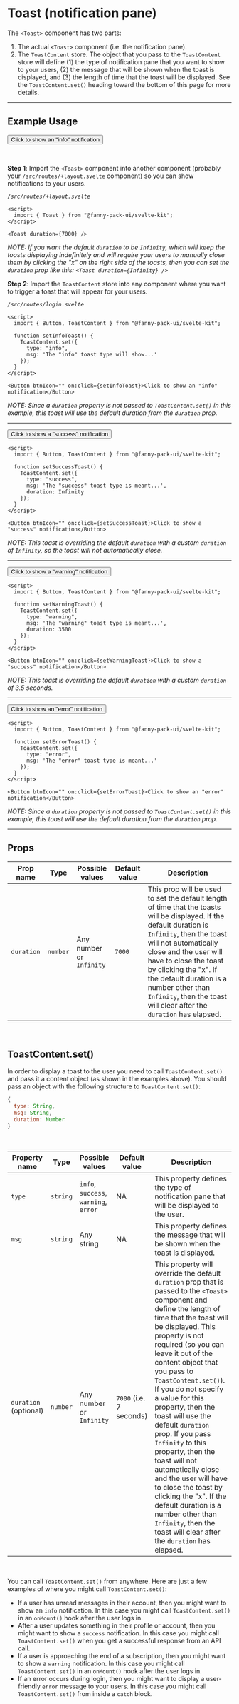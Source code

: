 <script lang="ts">
  import { Button, Toast, ToastContent } from "/src/lib";

  function setInfoToast() {
    ToastContent.set({ type: "info", msg: 'The "info" toast type will show a notification to your users that is intended for informational purposes. This toast uses the default "duration" prop and will automatically close after 7 seconds.' });
  }

  function setSuccessToast() {
    ToastContent.set({ type: "success", msg: 'The "success" toast type is meant to show a notification to your users when an operation executed successfully. This toast is overriding the default "duration" with a custom "duration" of Infinity and will not automatically close. You will need to click the "x" to the right to close this.', duration: Infinity });
  }

  function setWarningToast() {
    ToastContent.set({ type: "warning", msg: 'The "warning" toast type is meant to show a notification to your users when you need to warn them about something. This toast is overriding the default "duration" with a custom "duration" of 3.5 seconds.', duration: 3500 });
  }

  function setErrorToast() {
    ToastContent.set({ type: "error", msg: 'The "error" toast type is meant to show a notification to your users when an error occurred that you want to notify them about. This toast uses the default "duration" prop and will automatically close after 7 seconds.' });
  }
</script>

# Toast (notification pane)

The `<Toast>` component has two parts:
1. The actual `<Toast>` component (i.e. the notification pane).
2. The `ToastContent` store. The object that you pass to the `ToastContent` store will define (1) the type of notification pane that you want to show to your users, (2) the message that will be shown when the toast is displayed, and (3) the length of time that the toast will be displayed. See the `ToastContent.set()` heading toward the bottom of this page for more details.

---

## Example Usage

<Button btnIcon="" on:click={setInfoToast}>Click to show an "info" notification</Button>

<br>

**Step 1**: Import the `<Toast>` component into another component (probably your `/src/routes/+layout.svelte` component) so you can show notifications to your users.

*`/src/routes/+layout.svelte`*
```svelte
<script>
  import { Toast } from "@fanny-pack-ui/svelte-kit";
</script>

<Toast duration={7000} />
```

*NOTE: If you want the default `duration` to be `Infinity`, which will keep the toasts displaying indefinitely and will require your users to manually close them by clicking the "x" on the right side of the toasts, then you can set the `duration` prop like this: `<Toast duration={Infinity} />`*

**Step 2**: Import the `ToastContent` store into any component where you want to trigger a toast that will appear for your users.

*`/src/routes/login.svelte`*
```svelte
<script>
  import { Button, ToastContent } from "@fanny-pack-ui/svelte-kit";

  function setInfoToast() {
    ToastContent.set({ 
      type: "info", 
      msg: 'The "info" toast type will show...'
    });
  }
</script>

<Button btnIcon="" on:click={setInfoToast}>Click to show an "info" notification</Button>
```

*NOTE: Since a `duration` property is not passed to `ToastContent.set()` in this example, this toast will use the default duration from the `duration` prop.*

---

<Button btnIcon="" on:click={setSuccessToast}>Click to show a "success" notification</Button>

```svelte
<script>
  import { Button, ToastContent } from "@fanny-pack-ui/svelte-kit";

  function setSuccessToast() {
    ToastContent.set({ 
      type: "success", 
      msg: 'The "success" toast type is meant...', 
      duration: Infinity
    });
  }
</script>

<Button btnIcon="" on:click={setSuccessToast}>Click to show a "success" notification</Button>
```

*NOTE: This toast is overriding the default `duration` with a custom `duration` of `Infinity`, so the toast will not automatically close.*

---

<Button btnIcon="" on:click={setWarningToast}>Click to show a "warning" notification</Button>

```svelte
<script>
  import { Button, ToastContent } from "@fanny-pack-ui/svelte-kit";

  function setWarningToast() {
    ToastContent.set({ 
      type: "warning", 
      msg: 'The "warning" toast type is meant...', 
      duration: 3500 
    });
  }
</script>

<Button btnIcon="" on:click={setWarningToast}>Click to show a "success" notification</Button>
```

*NOTE: This toast is overriding the default `duration` with a custom `duration` of 3.5 seconds.*

---

<Button btnIcon="" on:click={setErrorToast}>Click to show an "error" notification</Button>

```svelte
<script>
  import { Button, ToastContent } from "@fanny-pack-ui/svelte-kit";

  function setErrorToast() {
    ToastContent.set({ 
      type: "error", 
      msg: 'The "error" toast type is meant...' 
    });
  }
</script>

<Button btnIcon="" on:click={setErrorToast}>Click to show an "error" notification</Button>
```

*NOTE: Since a `duration` property is not passed to `ToastContent.set()` in this example, this toast will use the default duration from the `duration` prop.*

---

## Props
| Prop name | Type | Possible values | Default value | Description |
| --------- | ---- | --------------- | ------------- | ----------- |
| `duration` | `number` | Any number or `Infinity` | `7000` | This prop will be used to set the default length of time that the toasts will be displayed. If the default duration is `Infinity`, then the toast will not automatically close and the user will have to close the toast by clicking the "x". If the default duration is a number other than `Infinity`, then the toast will clear after the `duration` has elapsed. |

<br>

## ToastContent.set()

In order to display a toast to the user you need to call `ToastContent.set()` and pass it a content object (as shown in the examples above). You should pass an object with the following structure to `ToastContent.set()`:

```js
{
  type: String,
  msg: String,
  duration: Number
}
```

<br>

| Property name | Type | Possible values | Default value | Description |
| ------------- | ---- | --------------- | ------------- | ----------- |
| `type` | `string` | `info`, `success`, `warning`, `error` | NA | This property defines the type of notification pane that will be displayed to the user. |
| `msg` | `string` | Any string | NA | This property defines the message that will be shown when the toast is displayed. |
| `duration` (optional) | `number` | Any number or `Infinity` | `7000` (i.e. 7 seconds) | This property will override the default `duration` prop that is passed to the `<Toast>` component and define the length of time that the toast will be displayed. This property is not required (so you can leave it out of the content object that you pass to `ToastContent.set()`). If you do not specify a value for this property, then the toast will use the default `duration` prop. If you pass `Infinity` to this property, then the toast will not automatically close and the user will have to close the toast by clicking the "x". If the default duration is a number other than `Infinity`, then the toast will clear after the `duration` has elapsed. |

<br>

You can call `ToastContent.set()` from anywhere. Here are just a few examples of where you might call `ToastContent.set()`:

* If a user has unread messages in their account, then you might want to show an `info` notification. In this case you might call `ToastContent.set()` in an `onMount()` hook after the user logs in.
* After a user updates something in their profile or account, then you might want to show a `success` notification. In this case you might call `ToastContent.set()` when you get a successful response from an API call.
* If a user is approaching the end of a subscription, then you might want to show a `warning` notification. In this case you might call `ToastContent.set()` in an `onMount()` hook after the user logs in.
* If an error occurs during login, then you might want to display a user-friendly `error` message to your users. In this case you might call `ToastContent.set()` from inside a `catch` block.
